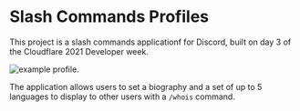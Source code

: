 # Slash Commands Profiles

This project is a slash commands applicationf for Discord, built on day 3 of the Cloudflare 2021 Developer week.

![example profile](https://media.discordapp.net/attachments/793238965045821440/832030559210569738/Screenshot_2021-04-15_at_00.12.21.png).

The application allows users to set a biography and a set of up to 5 languages to display to other users with a `/whois` command.
